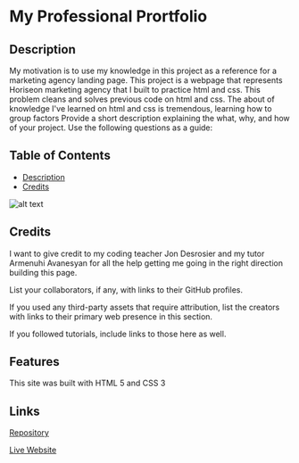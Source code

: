 # My Professional Prortfolio


## Description

My motivation is to use my knowledge in this project as a reference for a marketing agency landing page.  This project is a webpage that represents Horiseon marketing agency that I built to practice html and css. This problem cleans and solves previous code on html and css. The about of knowledge I've learned on html and css is tremendous, learning how to group factors 
Provide a short description explaining the what, why, and how of your project. Use the following questions as a guide:


## Table of Contents
* [Description](#description)
* [Credits](#description)


![alt text](assests/images/screenshot.png)

## Credits
I want to give credit to my coding teacher Jon Desrosier and my tutor Armenuhi Avanesyan for all the help getting me going in the right direction building this page.

List your collaborators, if any, with links to their GitHub profiles.

If you used any third-party assets that require attribution, list the creators with links to their primary web presence in this section.

If you followed tutorials, include links to those here as well.

## Features
This site was built with HTML 5 and CSS 3

## Links

[Repository](https://github.com/jmoniz155/My-Portfolio-Portfolio)

[Live Website](https://jmoniz155.github.io/My-Professional-Portfolio)
